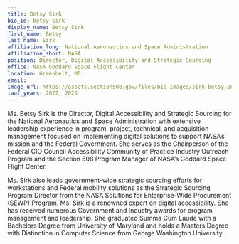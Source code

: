 ```yaml
---
title: Betsy Sirk
bio_id: betsy-sirk
display_name: Betsy Sirk
first_name: Betsy
last_name: Sirk
affiliation_long: National Aeronautics and Space Administration
affiliation_short: NASA
position: Director, Digital Accessibility and Strategic Sourcing
office: NASA Goddard Space Flight Center
location: Greenbelt, MD
email: 
image_url: https://assets.section508.gov/files/bio-images/sirk-betsy.png
iaaf_years: 2022, 2023
---
```

Ms. Betsy Sirk is the Director, Digital Accessibility and Strategic Sourcing for the National Aeronautics and Space Administration with extensive leadership experience in program, project, technical, and acquisition management focused on implementing digital solutions to support NASA’s mission and the Federal Government. She serves as the Chairperson of the Federal CIO Council Accessibility Community of Practice Industry Outreach Program and the Section 508 Program Manager of NASA’s Goddard Space Flight Center. 

Ms. Sirk also leads government-wide strategic sourcing efforts for workstations and Federal mobility solutions as the Strategic Sourcing Program Director from the NASA Solutions for Enterprise-Wide Procurement (SEWP) Program. Ms. Sirk is a renowned expert on digital accessibility. She has received numerous Government and Industry awards for program management and leadership. She graduated Summa Cum Laude with a Bachelors Degree from University of Maryland and holds a Masters Degree with Distinction in Computer Science from George Washington University.